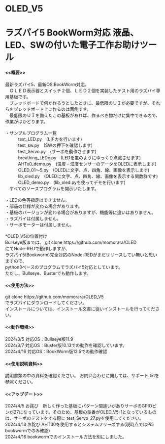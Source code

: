 # OLED_V5
# ラズパイ5 BookWorm対応 液晶、LED、SWの付いた電子工作お助けツール

<h4><<概要>></h4>
  最新ラズパイ5、最新OS:BookWorm対応。<br>
　ＯＬＥＤ表示器とスイッチ２個、ＬＥＤ２個を実装したテスト用のラズパイ専用基板です。<br>
　ブレッドボードで何か作ろうとしたときに、最低限のＵＩが必要ですが、それらをブレッドボード上に作るのは面倒です。<br>
　最低限のＵＩを備えたこの基板があれば、作るべき物だけに集中できるので、作業がはかどります。<br>
<br>
 ・サンプルプログラム一覧<br>
　　　test_LED.py　(Lチカを行います)<br>
　　　test_sw.py　(SWの押下を確認します)<br>
　　　test_Servo.py　(サーボを動作させます)<br>
　　　breathing_LEDx.py　(LEDを蛍のようにゆっくり点滅させます)<br>
　　　AHTx0_demo.py　(温度・湿度センサーのデータをOLEDに表示します)<br>
　　　OLED_01〜5.py　(OLEDに文字、点、四角、線、画像を表示します)<br>
　　　lib_oled.py　(OLEDに文字、点、四角、線、画像を表示する関数群です)<br>
　　　OLED_demo.py　(lib_oled.pyを使ってデモを行います)<br>
　すべてのソースプログラムを開示いたします。<br>
<br>
・LEDの色等指定はできません。<br>
・部品の仕様が変わる場合があります。 <br>
・基板のバージョンが変わる場合がありますが、機能等に違いはありません。<br>
・ラズパイは付属しません。<br>
・サーボモーターは付属しません。<br>
<br>
*OLED_V5の位置付け<br>
Bullseye版までは、
git clone https://github.com/momorara/OLED<br>
にてNode-REDで動作しますが、<br>
ラズパイ5(Bookworm)完全対応のNode-REDがまだリリースしてい無いと思いますので、<br>
python3ベースのプログラムでラズパイ5対応としています。<br>
ただし、Bullseye、Busterでも動作します。<br>

<h4><<使用方法>></h4>
git clone https://github.com/momorara/OLED_V5<br>
でラズパイにダウンロードしてください。<br>
インストールについては、インストール文書に従いインストールを行ってください。<br>

<h4><<動作環境>></h4>
2024/3/5 対応OS：Bullseye版11.9<br>
2024/3/7 対応OS：Buster版10.13での動作を確認しています。<br>
2024/4/16 対応OS：BookWorm版12.5での動作確認<br>
   
<h4><<使用説明資料>></h4>
説明書類の中の資料を確認ください。
お問い合わせに関しては、サポート.txtを参照ください。

<h4><<アップデート>></h4>
2024/4/5 お詫び　新しく作った基板にパターン間違いがありサーボのGPIOピンが27になっています。そのため、基板の型番がOLED_V5-1となっているものは、サーボのテストをする際に test_Servo_27.pyを使用してください。<br>
2024/4/13 お詫び AHT30を使用するとシステムフリーズする(現時点ではPi5 bookwormでのみ確認)<br>
2024/4/16 bookwormでのインストール方法を別にしました。<br>
